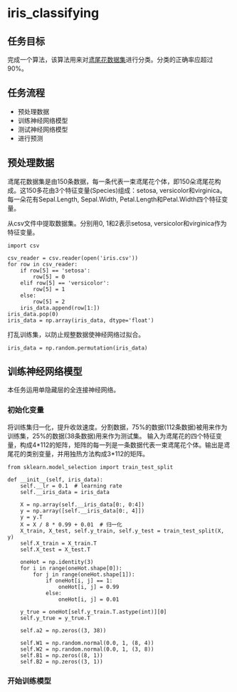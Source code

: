 # iris_classifying
## 任务目标
完成一个算法，该算法用来对[鸢尾花数据集](http://archive.ics.uci.edu/ml/datasets/Iris)进行分类。分类的正确率应超过90%。
## 任务流程
- 预处理数据
- 训练神经网络模型
- 测试神经网络模型
- 进行预测
## 预处理数据
鸢尾花数据集是由150条数据，每一条代表一束鸢尾花个体，即150朵鸢尾花构成。这150多花由3个特征变量(Species)组成：setosa, versicolor和virginica。每一朵花有Sepal.Length, Sepal.Width, Petal.Length和Petal.Width四个特征变量。

从csv文件中提取数据集。分别用0, 1和2表示setosa, versicolor和virginica作为特征变量。
```
import csv

csv_reader = csv.reader(open('iris.csv'))
for row in csv_reader:
    if row[5] == 'setosa':
        row[5] = 0
    elif row[5] == 'versicolor':
        row[5] = 1
    else:
        row[5] = 2
    iris_data.append(row[1:])
iris_data.pop(0)
iris_data = np.array(iris_data, dtype='float')
```
打乱训练集，以防止规整数据使神经网络过拟合。
```
iris_data = np.random.permutation(iris_data)
```

## 训练神经网络模型

本任务运用单隐藏层的全连接神经网络。

### 初始化变量
将训练集归一化，提升收敛速度。分割数据，75%的数据(112条数据)被用来作为训练集，25%的数据(38条数据)用来作为测试集。
输入为鸢尾花的四个特征变量，构成4\*112的矩阵，矩阵的每一列是一条数据代表一束鸢尾花个体。输出是鸢尾花的类别变量，并用独热方法构成3\*112的矩阵。

```
from sklearn.model_selection import train_test_split

def __init__(self, iris_data):
    self.__lr = 0.1  # learning rate
    self.__iris_data = iris_data

    X = np.array(self.__iris_data[0:, 0:4])
    y = np.array([self.__iris_data[0:, 4]])
    y = y.T
    X = X / 8 * 0.99 + 0.01  # 归一化
    X_train, X_test, self.y_train, self.y_test = train_test_split(X, y)
    self.X_train = X_train.T
    self.X_test = X_test.T
    
    oneHot = np.identity(3)
    for i in range(oneHot.shape[0]):
        for j in range(oneHot.shape[1]):
            if oneHot[i, j] == 1:
                oneHot[i, j] = 0.99
            else:
                oneHot[i, j] = 0.01

    y_true = oneHot[self.y_train.T.astype(int)][0]
    self.y_true = y_true.T

    self.a2 = np.zeros((3, 38))

    self.W1 = np.random.normal(0.0, 1, (8, 4))
    self.W2 = np.random.normal(0.0, 1, (3, 8))
    self.B1 = np.zeros((8, 1))
    self.B2 = np.zeros((3, 1))
```

### 开始训练模型





